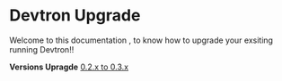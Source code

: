 # Devtron Upgrade

Welcome to this documentation , to know how to upgrade your exsiting running Devtron!!

**Versions Upragde**
[0.2.x to 0.3.x](0.2.x-0.3.x.md)